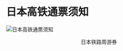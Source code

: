 # 日本高铁通票须知

![日本高铁通票须知](http://qiniu.creativewriting.cn/%E6%97%A5%E6%9C%AC%E9%AB%98%E9%93%81%E9%80%9A%E7%A5%A8.jpg)
<center>日本铁路周游券<center>